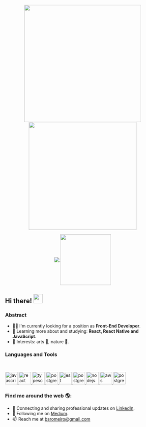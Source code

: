 <p align="center">
  <a href="#">
    <img align="center" width="380" src="https://i.imgur.com/VzLDI75.jpg" />
  </a>
  <a href="#">
    <img align="center" width="350" src="https://media.giphy.com/media/d7IKIDx2UwRvlfZOOM/giphy.gif" />
  </a>
</p>

<p align="center">
  <a href="https://github.com/anuraghazra/github-readme-stats">
    <img
      align="center"
      src="https://github-readme-stats.vercel.app/api/top-langs/?username=obrenoco&layout=compact"
    />
  </a>
  <a href="https://github.com/anuraghazra/github-readme-stats">
    <img
      align="center"
      height="165"
      src="https://github-readme-stats.vercel.app/api?username=obrenoco&count_private=true&show_icons=true&custom_title=Github%20Status&hide=issues"
    />
  </a>
</p>

## Hi there! <img src="https://raw.githubusercontent.com/iampavangandhi/iampavangandhi/master/gifs/Hi.gif" width="30px"></h2>

### Abstract

- 👨‍💻 I'm currently looking for a position as **Front-End Developer**.
- 🌱 Learning more about and studying: **React, React Native and JavaScript**.
- 💙 Interests: arts 🎨, nature 🌱.

### Languages and Tools

<br/>

<p align="left">
    <a
      href="https://developer.mozilla.org/en-US/docs/Web/JavaScript"
      target="_blank"
      >
      <img
        src="https://devicons.github.io/devicon/devicon.git/icons/javascript/javascript-original.svg"
        alt="javascript"
        width="40"
        height="40"
      />
    </a>
    <a href="https://reactjs.org/" target="_blank">
    <img
      src="https://devicons.github.io/devicon/devicon.git/icons/react/react-original-wordmark.svg"
      alt="react"
      width="40"
      height="40"
    />

  <a href="https://www.typescriptlang.org/" target="_blank">
    <img
      src="https://devicons.github.io/devicon/devicon.git/icons/typescript/typescript-original.svg"
      alt="typescript"
      width="40"
      height="40"
    />
  </a>
  
  <a href="https://redux.js.org/" target="_blank">
    <img
      src="https://devicons.github.io/devicon/devicon.git/icons/redux/redux-original.svg"
      alt="postgresql"
      width="40"
      height="40"
    />
  </a>

  <a href="https://jestjs.io" target="_blank">
    <img
      src="https://www.vectorlogo.zone/logos/jestjsio/jestjsio-icon.svg"
      alt="jest"
      width="40"
      height="40"
    />
  </a>
    <a href="https://www.postgresql.org" target="_blank">
    <img
      src="https://devicons.github.io/devicon/devicon.git/icons/postgresql/postgresql-original-wordmark.svg"
      alt="postgresql"
      width="40"
      height="40"
    />
  </a>
  <a href="https://nodejs.org" target="_blank">
    <img
      src="https://devicons.github.io/devicon/devicon.git/icons/nodejs/nodejs-original-wordmark.svg"
      alt="nodejs"
      width="40"
      height="40"
    />
  </a>
  <a href="https://www.ruby-lang.org/en/" target="_blank">
    <img
      src="https://devicons.github.io/devicon/devicon.git/icons/ruby/ruby-original-wordmark.svg"
      alt="aws"
      width="40"
      height="40"
    />
  </a>
    </a>
    <a href="https://www.linux.org/" target="_blank">
      <img
        src="https://devicons.github.io/devicon/devicon.git/icons/linux/linux-original.svg"
        alt="postgresql"
        width="40"
        height="40"
      />
    </a>
</p>

### Find me around the web 🌎:

- 💼 Connecting and sharing professional updates on <a href="https://www.linkedin.com/in/brenoromeiro/">LinkedIn</a>.
- 🔭 Following me on <a href="https://medium.com/@obrenoco">Medium</a>.
- 📫 Reach me at <a href="bsromeiro@gmail.com">bsromeiro@gmail.com</a>
